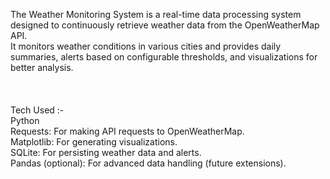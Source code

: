 The Weather Monitoring System is a real-time data processing system designed to continuously retrieve weather data from the OpenWeatherMap API.<br>
It monitors weather conditions in various cities and provides daily summaries, alerts based on configurable thresholds, and visualizations for better analysis.<br>
<br>
<br>
<br>
Tech Used :-<br>
Python <br>
Requests: For making API requests to OpenWeatherMap.<br>
Matplotlib: For generating visualizations.<br>
SQLite: For persisting weather data and alerts.<br>
Pandas (optional): For advanced data handling (future extensions).<br>
